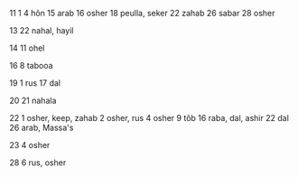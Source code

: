 11
  1
  4 hôn
  15 arab
  16 osher
  18 peulla, seker
  22 zahab
  26 sabar
  28 osher

13
  22 nahal, hayil

14
  11 ohel

16
  8 tabooa

19
 1 rus
 17 dal

20
  21 nahala


22
  1 osher, keep, zahab
  2 osher, rus
  4 osher
  9 tôb
  16 raba, dal, ashir
  22 dal
  26 arab, Massa's

23
  4  osher

28
  6 rus, osher